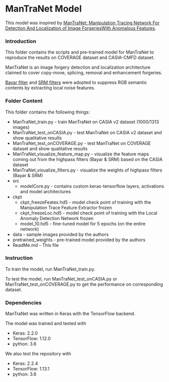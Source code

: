 # ManTraNet Model
This model was inspired by [ManTraNet: Manipulation Tracing Network For Detection And Localization of Image ForgeriesWith Anomalous Features](http://openaccess.thecvf.com/content_CVPR_2019/papers/Wu_ManTra-Net_Manipulation_Tracing_Network_for_Detection_and_Localization_of_Image_CVPR_2019_paper.pdf).

### Introduction
This folder contains the scripts and pre-trained model for ManTraNet to reproduce the results on COVERAGE dataset and CASIA-CMFD dataset.

ManTraNet is an image forgery detection and localization architecture claimed to cover copy-move, splicing, removal and enhancement forgeries.

[Bayar filter](http://misl.ece.drexel.edu/wp-content/uploads/2017/07/Bayar_IHMMSec_2016.pdf) and [SRM filters](http://openaccess.thecvf.com/content_cvpr_2018/papers/Zhou_Learning_Rich_Features_CVPR_2018_paper.pdf) were adopted to suppress RGB semantic contents by extracting local noise features.

### Folder Content
This folder contains the following things:

- ManTraNet_train.py - train ManTraNet on CASIA v2 dataset (1000/1313 images) 
- ManTraNet_test_onCASIA.py - test ManTraNet on CASIA v2 dataset and show qualitative results
- ManTraNet_test_onCOVERAGE.py - test ManTraNet on COVERAGE dataset and show qualitative results
- ManTraNet_visualize_feature_map.py - visualize the feature maps coming out from the highpass filters (Bayar & SRM) based on the CASIA dataset
- ManTraNet_visualize_filters.py - visualize the weights of highpass filters (Bayar & SRM)
- src
    - modelCore.py - contains custom keras-tensorflow layers, activations and model architectures
- ckpt
    - ckpt_freezeFeatex.hd5 - model check point of training with the Manipulation Trace Feature Extractor frozen
    - ckpt_freezeLoc.hd5 - model check point of training with the Local Anomaly Detection Network frozen
    - model_10.hd5 - fine-tuned model for 5 epochs (on the entire network) 
- data - sample images provided by the authors
- pretrained_weights - pre-trained model provided by the authors
- ReadMe.md - This file

### Instruction
To train the model, run ManTraNet_train.py.

To test the model, run ManTraNet_test_onCASIA.py or ManTraNet_test_onCOVERAGE.py to get the performance on corresponding dataset.

### Dependencies
ManTraNet was written in Keras with the TensorFlow backend.

The model was trained and tested with
- Keras: 2.2.0
- TensorFlow: 1.12.0
- python: 3.6

We also test the repository with
- Keras: 2.2.4
- TensorFlow: 1.13.1
- python: 3.6
